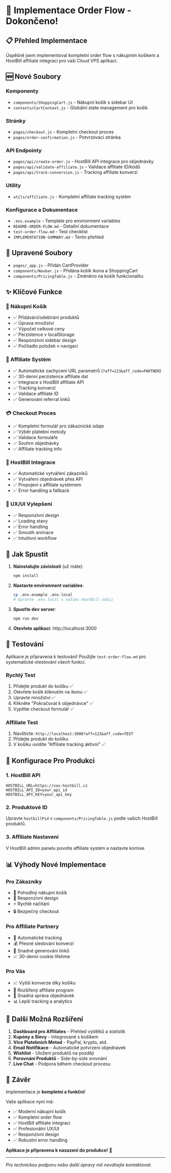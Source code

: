 # 🎉 Implementace Order Flow - Dokončeno!

## 📋 Přehled Implementace

Úspěšně jsem implementoval kompletní order flow s nákupním košíkem a HostBill affiliate integrací pro vaši Cloud VPS aplikaci.

## 🆕 Nové Soubory

### Komponenty
- `components/ShoppingCart.js` - Nákupní košík s sidebar UI
- `contexts/CartContext.js` - Globální state management pro košík

### Stránky
- `pages/checkout.js` - Kompletní checkout proces
- `pages/order-confirmation.js` - Potvrzovací stránka

### API Endpointy
- `pages/api/create-order.js` - HostBill API integrace pro objednávky
- `pages/api/validate-affiliate.js` - Validace affiliate ID/kódů
- `pages/api/track-conversion.js` - Tracking affiliate konverzí

### Utility
- `utils/affiliate.js` - Kompletní affiliate tracking systém

### Konfigurace a Dokumentace
- `.env.example` - Template pro environment variables
- `README-ORDER-FLOW.md` - Detailní dokumentace
- `test-order-flow.md` - Test checklist
- `IMPLEMENTATION-SUMMARY.md` - Tento přehled

## 🔄 Upravené Soubory

- `pages/_app.js` - Přidán CartProvider
- `components/Navbar.js` - Přidána košík ikona a ShoppingCart
- `components/PricingTable.js` - Změněno na košík funkcionalitu

## ✨ Klíčové Funkce

### 🛒 Nákupní Košík
- ✅ Přidávání/odebírání produktů
- ✅ Úprava množství
- ✅ Výpočet celkové ceny
- ✅ Perzistence v localStorage
- ✅ Responzivní sidebar design
- ✅ Počítadlo položek v navigaci

### 🎯 Affiliate Systém
- ✅ Automatické zachycení URL parametrů (`?aff=123&aff_code=PARTNER`)
- ✅ 30-denní perzistence affiliate dat
- ✅ Integrace s HostBill affiliate API
- ✅ Tracking konverzí
- ✅ Validace affiliate ID
- ✅ Generování referral linků

### 💳 Checkout Proces
- ✅ Kompletní formulář pro zákaznické údaje
- ✅ Výběr platební metody
- ✅ Validace formuláře
- ✅ Souhrn objednávky
- ✅ Affiliate tracking info

### 🔗 HostBill Integrace
- ✅ Automatické vytváření zákazníků
- ✅ Vytváření objednávek přes API
- ✅ Propojení s affiliate systémem
- ✅ Error handling a fallback

### 📱 UX/UI Vylepšení
- ✅ Responzivní design
- ✅ Loading stavy
- ✅ Error handling
- ✅ Smooth animace
- ✅ Intuitivní workflow

## 🚀 Jak Spustit

1. **Nainstalujte závislosti** (už máte):
   ```bash
   npm install
   ```

2. **Nastavte environment variables**:
   ```bash
   cp .env.example .env.local
   # Upravte .env.local s vašimi HostBill údaji
   ```

3. **Spusťte dev server**:
   ```bash
   npm run dev
   ```

4. **Otevřete aplikaci**: http://localhost:3000

## 🧪 Testování

Aplikace je připravena k testování! Použijte `test-order-flow.md` pro systematické otestování všech funkcí.

### Rychlý Test
1. Přidejte produkt do košíku ✅
2. Otevřete košík kliknutím na ikonu ✅
3. Upravte množství ✅
4. Klikněte "Pokračovat k objednávce" ✅
5. Vyplňte checkout formulář ✅

### Affiliate Test
1. Navštivte: `http://localhost:3000?aff=123&aff_code=TEST`
2. Přidejte produkt do košíku
3. V košíku uvidíte "Affiliate tracking aktivní" ✅

## 🔧 Konfigurace Pro Produkci

### 1. HostBill API
```env
HOSTBILL_URL=https://vas-hostbill.cz
HOSTBILL_API_ID=your_api_id
HOSTBILL_API_KEY=your_api_key
```

### 2. Produktové ID
Upravte `hostbillPid` v `components/PricingTable.js` podle vašich HostBill produktů.

### 3. Affiliate Nastavení
V HostBill admin panelu povolte affiliate systém a nastavte komise.

## 📊 Výhody Nové Implementace

### Pro Zákazníky
- 🛒 Pohodlný nákupní košík
- 📱 Responzivní design
- ⚡ Rychlé načítání
- 🔒 Bezpečný checkout

### Pro Affiliate Partnery
- 🎯 Automatické tracking
- 💰 Přesné sledování konverzí
- 🔗 Snadné generování linků
- 📈 30-denní cookie lifetime

### Pro Vás
- 📈 Vyšší konverze díky košíku
- 🤝 Rozšířený affiliate program
- 🔧 Snadná správa objednávek
- 📊 Lepší tracking a analytics

## 🎯 Další Možná Rozšíření

1. **Dashboard pro Affiliates** - Přehled výdělků a statistik
2. **Kupóny a Slevy** - Integrované s košíkem
3. **Více Platebních Metod** - PayPal, krypto, atd.
4. **Email Notifikace** - Automatické potvrzení objednávek
5. **Wishlist** - Uložení produktů na později
6. **Porovnání Produktů** - Side-by-side srovnání
7. **Live Chat** - Podpora během checkout procesu

## 🎉 Závěr

Implementace je **kompletní a funkční**! 

Vaše aplikace nyní má:
- ✅ Moderní nákupní košík
- ✅ Kompletní order flow
- ✅ HostBill affiliate integraci
- ✅ Profesionální UX/UI
- ✅ Responzivní design
- ✅ Robustní error handling

**Aplikace je připravena k nasazení do produkce!** 🚀

---

*Pro technickou podporu nebo další úpravy mě neváhejte kontaktovat.*
